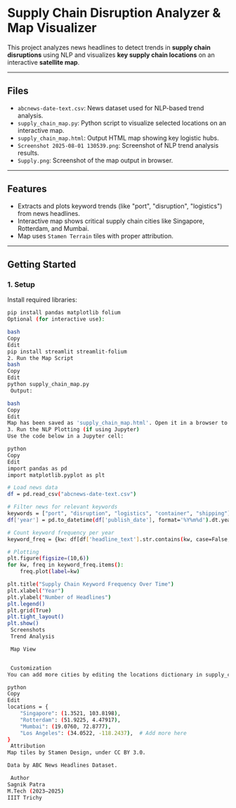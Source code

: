 #  Supply Chain Disruption Analyzer & Map Visualizer

This project analyzes news headlines to detect trends in **supply chain disruptions** using NLP and visualizes **key supply chain locations** on an interactive **satellite map**.

---

##  Files

- `abcnews-date-text.csv`: News dataset used for NLP-based trend analysis.
- `supply_chain_map.py`: Python script to visualize selected locations on an interactive map.
- `supply_chain_map.html`: Output HTML map showing key logistic hubs.
- `Screenshot 2025-08-01 130539.png`: Screenshot of NLP trend analysis results.
- `Supply.png`: Screenshot of the map output in browser.

---

##  Features

-  Extracts and plots keyword trends (like "port", "disruption", "logistics") from news headlines.
-  Interactive map shows critical supply chain cities like Singapore, Rotterdam, and Mumbai.
-  Map uses `Stamen Terrain` tiles with proper attribution.

---

##  Getting Started

### 1. Setup

Install required libraries:

```bash
pip install pandas matplotlib folium
Optional (for interactive use):

bash
Copy
Edit
pip install streamlit streamlit-folium
2. Run the Map Script
bash
Copy
Edit
python supply_chain_map.py
 Output:

bash
Copy
Edit
Map has been saved as 'supply_chain_map.html'. Open it in a browser to view.
3. Run the NLP Plotting (if using Jupyter)
Use the code below in a Jupyter cell:

python
Copy
Edit
import pandas as pd
import matplotlib.pyplot as plt

# Load news data
df = pd.read_csv("abcnews-date-text.csv")

# Filter news for relevant keywords
keywords = ["port", "disruption", "logistics", "container", "shipping"]
df['year'] = pd.to_datetime(df['publish_date'], format='%Y%m%d').dt.year

# Count keyword frequency per year
keyword_freq = {kw: df[df['headline_text'].str.contains(kw, case=False, na=False)].groupby('year').size() for kw in keywords}

# Plotting
plt.figure(figsize=(10,6))
for kw, freq in keyword_freq.items():
    freq.plot(label=kw)

plt.title("Supply Chain Keyword Frequency Over Time")
plt.xlabel("Year")
plt.ylabel("Number of Headlines")
plt.legend()
plt.grid(True)
plt.tight_layout()
plt.show()
 Screenshots
 Trend Analysis

 Map View


 Customization
You can add more cities by editing the locations dictionary in supply_chain_map.py:

python
Copy
Edit
locations = {
    "Singapore": (1.3521, 103.8198),
    "Rotterdam": (51.9225, 4.47917),
    "Mumbai": (19.0760, 72.8777),
    "Los Angeles": (34.0522, -118.2437),  # Add more here
}
 Attribution
Map tiles by Stamen Design, under CC BY 3.0.

Data by ABC News Headlines Dataset.

 Author
Sagnik Patra
M.Tech (2023–2025)
IIIT Trichy
